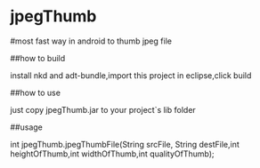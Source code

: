 jpegThumb
=========

#most fast way in android to thumb jpeg file

##how to build

install nkd and adt-bundle,import this project in eclipse,click build

##how to use

just copy jpegThumb.jar to your project`s lib folder

##usage

int jpegThumb.jpegThumbFile(String srcFile, String destFile,int heightOfThumb,int widthOfThumb,int qualityOfThumb);


